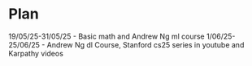 # Plan
19/05/25-31/05/25 - Basic math and Andrew Ng ml course
1/06/25-25/06/25 - Andrew Ng dl Course, Stanford cs25 series in youtube and Karpathy videos
